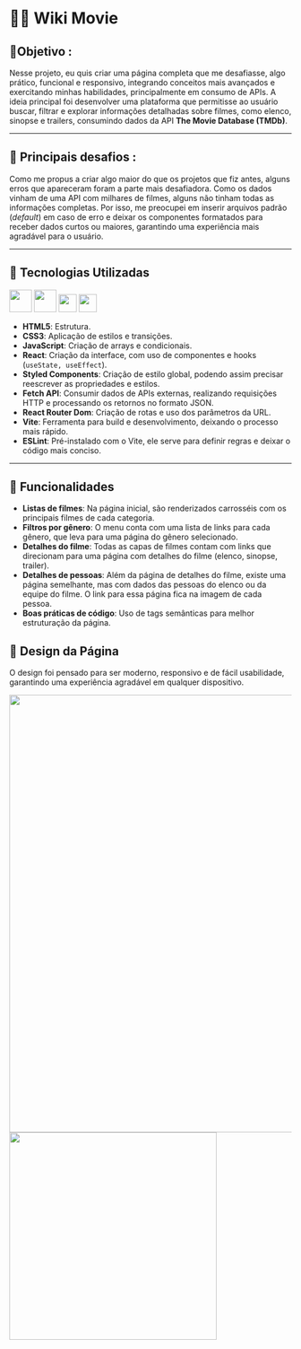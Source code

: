 # 👨‍💻 Wiki Movie #

## 🎯Objetivo :
Nesse projeto, eu quis criar uma página completa que me desafiasse, algo prático, funcional e responsivo, integrando conceitos mais avançados e exercitando minhas habilidades, principalmente em consumo de APIs. A ideia principal foi desenvolver uma plataforma que permitisse ao usuário buscar, filtrar e explorar informações detalhadas sobre filmes, como elenco, sinopse e trailers, consumindo dados da API **The Movie Database (TMDb)**.

---

## 🚧 Principais desafios :
Como me propus a criar algo maior do que os projetos que fiz antes, alguns erros que apareceram foram a parte mais desafiadora. Como os dados vinham de uma API com milhares de filmes, alguns não tinham todas as informações completas. Por isso, me preocupei em inserir arquivos padrão (*default*) em caso de erro e deixar os componentes formatados para receber dados curtos ou maiores, garantindo uma experiência mais agradável para o usuário.

---

## 🚀 Tecnologias Utilizadas
<img src="https://raw.githubusercontent.com/marwin1991/profile-technology-icons/refs/heads/main/icons/html.png" width="40px" > <img src="https://raw.githubusercontent.com/marwin1991/profile-technology-icons/refs/heads/main/icons/css.png" width="40px" > <img src="https://raw.githubusercontent.com/marwin1991/profile-technology-icons/refs/heads/main/icons/javascript.png" width="32px" > <img src="https://raw.githubusercontent.com/marwin1991/profile-technology-icons/refs/heads/main/icons/react.png" width="32px" >

- **HTML5**: Estrutura.
- **CSS3**: Aplicação de estilos e transições.
- **JavaScript**: Criação de arrays e condicionais.
- **React**: Criação da interface, com uso de componentes e hooks (`useState, useEffect`).
- **Styled Components**: Criação de estilo global, podendo assim precisar reescrever as propriedades e estilos.
- **Fetch API**: Consumir dados de APIs externas, realizando requisições HTTP e processando os retornos no formato JSON.
- **React Router Dom**: Criação de rotas e uso dos parâmetros da URL.
- **Vite**: Ferramenta para build e desenvolvimento, deixando o processo mais rápido.
- **ESLint**: Pré-instalado com o Vite, ele serve para definir regras e deixar o código mais conciso.

---

## 🎯 Funcionalidades
- **Listas de filmes**: Na página inicial, são renderizados carrosséis com os principais filmes de cada categoria.
- **Filtros por gênero**: O menu conta com uma lista de links para cada gênero, que leva para uma página do gênero selecionado.
- **Detalhes do filme**: Todas as capas de filmes contam com links que direcionam para uma página com detalhes do filme (elenco, sinopse, trailer).
- **Detalhes de pessoas**: Além da página de detalhes do filme, existe uma página semelhante, mas com dados das pessoas do elenco ou da equipe do filme. O link para essa página fica na imagem de cada pessoa.
- **Boas práticas de código**: Uso de tags semânticas para melhor estruturação da página.


## 🎨 Design da Página
O design foi pensado para ser moderno, responsivo e de fácil usabilidade, garantindo uma experiência agradável em qualquer dispositivo.

<img src="/gifs/design-desktop.gif" width="780px">           <img src="/gifs/design-mobile.gif" height="370px">
